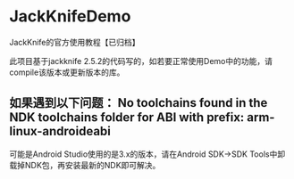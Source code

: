 # JackKnifeDemo
JackKnife的官方使用教程【已归档】

此项目基于jackknife 2.5.2的代码写的，如若要正常使用Demo中的功能，请compile该版本或更新版本的库。

如果遇到以下问题：
No toolchains found in the NDK toolchains folder for ABI with prefix: arm-linux-androideabi
---------------------
可能是Android Studio使用的是3.x的版本，请在Android SDK->SDK Tools中卸载掉NDK包，再安装最新的NDK即可解决。
